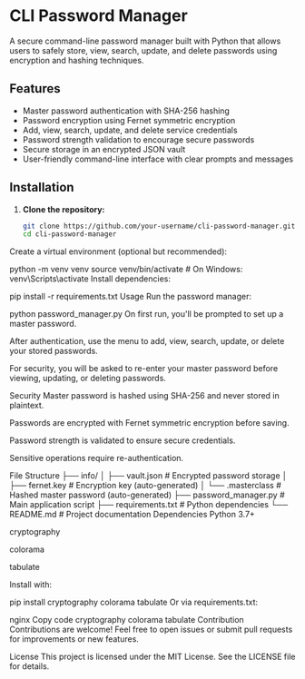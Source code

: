 # CLI Password Manager

A secure command-line password manager built with Python that allows users to safely store, view, search, update, and delete passwords using encryption and hashing techniques.

## Features

- Master password authentication with SHA-256 hashing
- Password encryption using Fernet symmetric encryption
- Add, view, search, update, and delete service credentials
- Password strength validation to encourage secure passwords
- Secure storage in an encrypted JSON vault
- User-friendly command-line interface with clear prompts and messages

## Installation

1. **Clone the repository:**

   ```bash
   git clone https://github.com/your-username/cli-password-manager.git
   cd cli-password-manager
Create a virtual environment (optional but recommended):

python -m venv venv
source venv/bin/activate   # On Windows: venv\Scripts\activate
Install dependencies:

pip install -r requirements.txt
Usage
Run the password manager:

python password_manager.py
On first run, you'll be prompted to set up a master password.

After authentication, use the menu to add, view, search, update, or delete your stored passwords.

For security, you will be asked to re-enter your master password before viewing, updating, or deleting passwords.

Security
Master password is hashed using SHA-256 and never stored in plaintext.

Passwords are encrypted with Fernet symmetric encryption before saving.

Password strength is validated to ensure secure credentials.

Sensitive operations require re-authentication.

File Structure
├── info/
│   ├── vault.json          # Encrypted password storage
│   ├── fernet.key          # Encryption key (auto-generated)
│   └── .masterclass        # Hashed master password (auto-generated)
├── password_manager.py     # Main application script
├── requirements.txt        # Python dependencies
└── README.md               # Project documentation
Dependencies
Python 3.7+

cryptography

colorama

tabulate

Install with:

pip install cryptography colorama tabulate
Or via requirements.txt:

nginx
Copy code
cryptography
colorama
tabulate
Contribution
Contributions are welcome! Feel free to open issues or submit pull requests for improvements or new features.

License
This project is licensed under the MIT License. See the LICENSE file for details.

